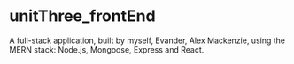 # unitThree_frontEnd
A full-stack application, built by myself, Evander, Alex Mackenzie, using the MERN stack: Node.js, Mongoose, Express and React.
